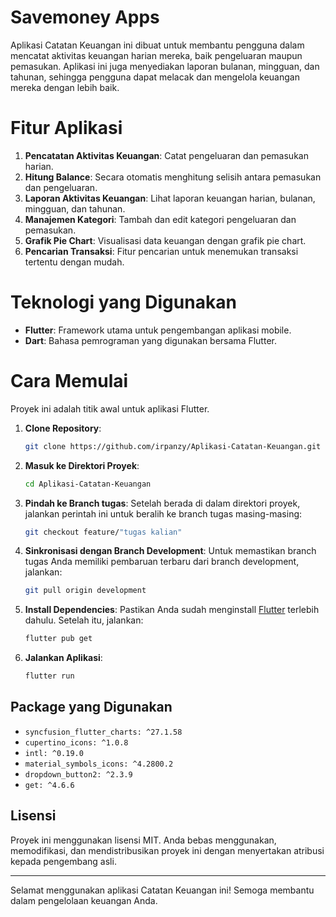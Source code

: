 # Savemoney Apps
Aplikasi Catatan Keuangan ini dibuat untuk membantu pengguna dalam mencatat aktivitas keuangan harian mereka, baik pengeluaran maupun pemasukan. Aplikasi ini juga menyediakan laporan bulanan, mingguan, dan tahunan, sehingga pengguna dapat melacak dan mengelola keuangan mereka dengan lebih baik.

# Fitur Aplikasi
1. **Pencatatan Aktivitas Keuangan**: Catat pengeluaran dan pemasukan harian.
2. **Hitung Balance**: Secara otomatis menghitung selisih antara pemasukan dan pengeluaran.
3. **Laporan Aktivitas Keuangan**: Lihat laporan keuangan harian, bulanan, mingguan, dan tahunan.
4. **Manajemen Kategori**: Tambah dan edit kategori pengeluaran dan pemasukan.
5. **Grafik Pie Chart**: Visualisasi data keuangan dengan grafik pie chart.
6. **Pencarian Transaksi**: Fitur pencarian untuk menemukan transaksi tertentu dengan mudah.

# Teknologi yang Digunakan
- **Flutter**: Framework utama untuk pengembangan aplikasi mobile.
- **Dart**: Bahasa pemrograman yang digunakan bersama Flutter.

# Cara Memulai
Proyek ini adalah titik awal untuk aplikasi Flutter.
1. **Clone Repository**:
   ```bash
   git clone https://github.com/irpanzy/Aplikasi-Catatan-Keuangan.git
   ```
2. **Masuk ke Direktori Proyek**:
   ```bash
   cd Aplikasi-Catatan-Keuangan
   ```
3. **Pindah ke Branch tugas**:
   Setelah berada di dalam direktori proyek, jalankan perintah ini untuk beralih ke branch tugas masing-masing:
   ```bash
   git checkout feature/"tugas kalian"
   ```
4. **Sinkronisasi dengan Branch Development**:
   Untuk memastikan branch tugas Anda memiliki pembaruan terbaru dari branch development, jalankan:
   ```bash
   git pull origin development
   ```
5. **Install Dependencies**:
   Pastikan Anda sudah menginstall [Flutter](https://flutter.dev) terlebih dahulu. Setelah itu, jalankan:
   ```bash
   flutter pub get
   ```
6. **Jalankan Aplikasi**:
   ```bash
   flutter run
   ```

## Package yang Digunakan
- `syncfusion_flutter_charts: ^27.1.58`
- `cupertino_icons: ^1.0.8`
- `intl: ^0.19.0`
- `material_symbols_icons: ^4.2800.2`
- `dropdown_button2: ^2.3.9`
- `get: ^4.6.6`

## Lisensi
Proyek ini menggunakan lisensi MIT. Anda bebas menggunakan, memodifikasi, dan mendistribusikan proyek ini dengan menyertakan atribusi kepada pengembang asli.

---

Selamat menggunakan aplikasi Catatan Keuangan ini! Semoga membantu dalam pengelolaan keuangan Anda.
